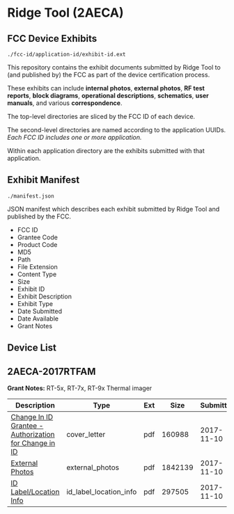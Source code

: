 # Ridge Tool (2AECA)
## FCC Device Exhibits

```
./fcc-id/application-id/exhibit-id.ext
```

This repository contains the exhibit documents submitted by Ridge Tool to (and published by) the FCC as part of the device certification process.

These exhibits can include **internal photos**, **external photos**, **RF test reports**, **block diagrams**, **operational descriptions**, **schematics**, **user manuals**, and various **correspondence**.

The top-level directories are sliced by the FCC ID of each device.

The second-level directories are named according to the application UUIDs. *Each FCC ID includes one or more application.*

Within each application directory are the exhibits submitted with that application. 

## Exhibit Manifest

```
./manifest.json
```

JSON manifest which describes each exhibit submitted by Ridge Tool and published by the FCC.

- FCC ID
- Grantee Code
- Product Code
- MD5
- Path
- File Extension
- Content Type
- Size
- Exhibit ID
- Exhibit Description
- Exhibit Type
- Date Submitted
- Date Available
- Grant Notes

## Device List
## 2AECA-2017RTFAM
**Grant Notes:** RT-5x, RT-7x, RT-9x Thermal imager

| Description | Type | Ext | Size | Submitted | Available |
| ----------- | ---- | --- | ---- | --------- | --------- |
| [Change In ID Grantee - Authorization for Change in ID](2AECA-2017RTFAM/2c812a2ed373f36ecbd2ed90dfb6f361/3634522.pdf) | cover_letter | pdf | 160988 | 2017-11-10 | 2017-11-10 |
| [External Photos](2AECA-2017RTFAM/2c812a2ed373f36ecbd2ed90dfb6f361/3634525.pdf) | external_photos | pdf | 1842139 | 2017-11-10 | 2017-11-10 |
| [ID Label/Location Info](2AECA-2017RTFAM/2c812a2ed373f36ecbd2ed90dfb6f361/3634523.pdf) | id_label_location_info | pdf | 297505 | 2017-11-10 | 2017-11-10 |
